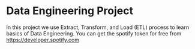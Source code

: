 # Data Engineering Project 
In this project we use Extract, Transform, and Load (ETL) process to learn basics of Data Engineering.
You can get the spotify token for free from https://developer.spotify.com

